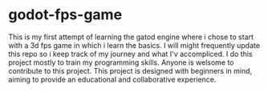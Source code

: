# godot-fps-game
This is my first attempt of learning the gatod engine where i chose to start with a 3d fps game in which i learn the basics. I will might frequently update this repo so i keep track of my journey and what I'v accompliced. I do this project mostly to train my programming skills. Anyone is welsome to contribute to this project. This project is designed with beginners in mind, aiming to provide an educational and collaborative experience.
